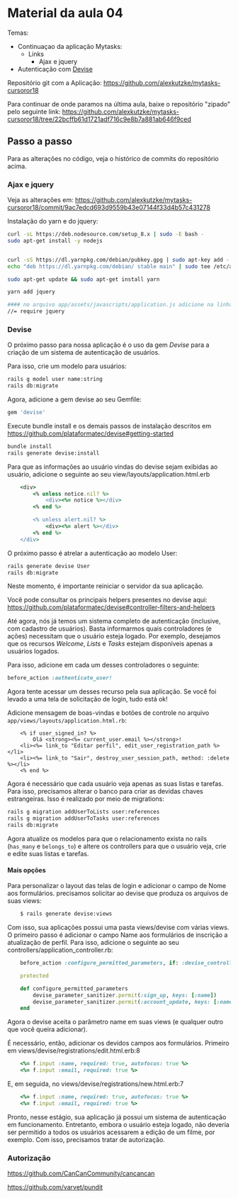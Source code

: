 # Material da aula 04

Temas:
* Continuaçao da aplicação Mytasks:
  * Links
	* Ajax e jquery
* Autenticação com [Devise](https://github.com/plataformatec/devise)

Repositório git com a Aplicação: https://github.com/alexkutzke/mytasks-cursoror18

Para continuar de onde paramos na última aula, baixe o repositório "zipado" pelo seguinte link:
https://github.com/alexkutzke/mytasks-cursoror18/tree/22bcffb61d1721adf716c9e8b7a881ab646f9ced

## Passo a passo

Para as alterações no código, veja o histórico de commits do repositório acima.

### Ajax e jquery

Veja as alterações em: https://github.com/alexkutzke/mytasks-cursoror18/commit/9ac7edcd693d9559b43e07144f33d4b57c431278

Instalação do yarn e do jquery:

```bash
curl -sL https://deb.nodesource.com/setup_8.x | sudo -E bash -
sudo apt-get install -y nodejs


curl -sS https://dl.yarnpkg.com/debian/pubkey.gpg | sudo apt-key add -
echo "deb https://dl.yarnpkg.com/debian/ stable main" | sudo tee /etc/apt/sources.list.d/yarn.list

sudo apt-get update && sudo apt-get install yarn

yarn add jquery

#### no arquivo app/assets/javascripts/application.js adicione na linha 15
//= require jquery
```

### Devise

O próximo passo para nossa aplicação é o uso da gem *Devise* para a criação
de um sistema de autenticação de usuários.

Para isso, crie um modelo para usuários:

```bash
rails g model user name:string
rails db:migrate
```

Agora, adicione a gem devise ao seu Gemfile:

```ruby
gem 'devise'
```

Execute bundle install e os demais passos de instalação descritos em
https://github.com/plataformatec/devise#getting-started

```bash
bundle install
rails generate devise:install
```

Para que as informações ao usuário vindas do devise sejam exibidas ao usuário,
adicione o seguinte ao seu view/layouts/application.html.erb

```ruby
	<div>
		<% unless notice.nil? %>
			<div><%= notice %></div>
		<% end %>

		<% unless alert.nil? %>
			<div><%= alert %></div>
		<% end %>
	</div>
```

O próximo passo é atrelar a autenticação ao modelo User:

```bash
rails generate devise User
rails db:migrate
```

Neste momento, é importante reiniciar o servidor da sua aplicação.

Você pode consultar os principais helpers presentes no devise aqui:
https://github.com/plataformatec/devise#controller-filters-and-helpers

Até agora, nós já temos um sistema completo de autenticação (inclusive,
com cadastro de usuários). Basta informarmos quais controladores (e ações)
necessitam que o usuário esteja logado. Por exemplo, desejamos que
os recursos *Welcome*, *Lists* e *Tasks* estejam disponíveis apenas
a usuários logados.

Para isso, adicione em cada um desses controladores o seguinte:

```ruby
before_action :authenticate_user!
```

Agora tente acessar um desses recurso pela sua aplicação. Se você foi levado
a uma tela de solicitação de login, tudo está ok!

Adicione mensagem de boas-vindas e botões de controle no arquivo `app/views/layouts/application.html.rb`:
```erb
	<% if user_signed_in? %>
		Olá <strong><%= current_user.email %></strong>!
	<li><%= link_to "Editar perfil", edit_user_registration_path %></li>
	<li><%= link_to "Sair", destroy_user_session_path, method: :delete %></li>
	<% end %>
```

Agora é necessário que cada usuário veja apenas as suas listas e tarefas. Para isso, precisamos alterar o banco para criar as devidas chaves estrangeiras. Isso é realizado por meio de migrations:

```bash
rails g migration addUserToLists user:references
rails g migration addUserToTasks user:references
rails db:migrate
```

Agora atualize os modelos para que o relacionamento exista no rails (`has_many` e `belongs_to`) e altere os controllers para que o usuário veja, crie e edite suas listas e tarefas.

#### Mais opções

Para personalizar o layout das telas de login e adicionar o campo
de Nome aos formulários. precisamos solicitar ao devise que produza
os arquivos de suas views:

```bash
	$ rails generate devise:views
```

Com isso, sua aplicações possui uma pasta views/devise com várias views.
O primeiro passo é adicionar o campo Name aos formulários de inscrição a atualização
de perfil. Para isso, adicione o seguinte ao seu controllers/application_controller.rb:

```ruby
	before_action :configure_permitted_parameters, if: :devise_controller?

	protected

	def configure_permitted_parameters
		devise_parameter_sanitizer.permit(:sign_up, keys: [:name])
		devise_parameter_sanitizer.permit(:account_update, keys: [:name])
	end
```

Agora o devise aceita o parâmetro name em suas views (e qualquer outro que
você queira adicionar).

É necessário, então, adicionar os devidos campos aos formulários. Primeiro em
views/devise/registrations/edit.html.erb:8

```ruby
	<%= f.input :name, required: true, autofocus: true %>
	<%= f.input :email, required: true %>
```

E, em seguida, no views/devise/registrations/new.html.erb:7

```ruby
	<%= f.input :name, required: true, autofocus: true %>
	<%= f.input :email, required: true %>
```

Pronto, nesse estágio, sua aplicação já possui um sistema de autenticação em
funcionamento. Entretanto, embora o usuário esteja logado, não deveria ser
permitido a todos os usuários acessarem a edição de um filme, por exemplo.
Com isso, precisamos tratar de autorização.

### Autorização

https://github.com/CanCanCommunity/cancancan

https://github.com/varvet/pundit
